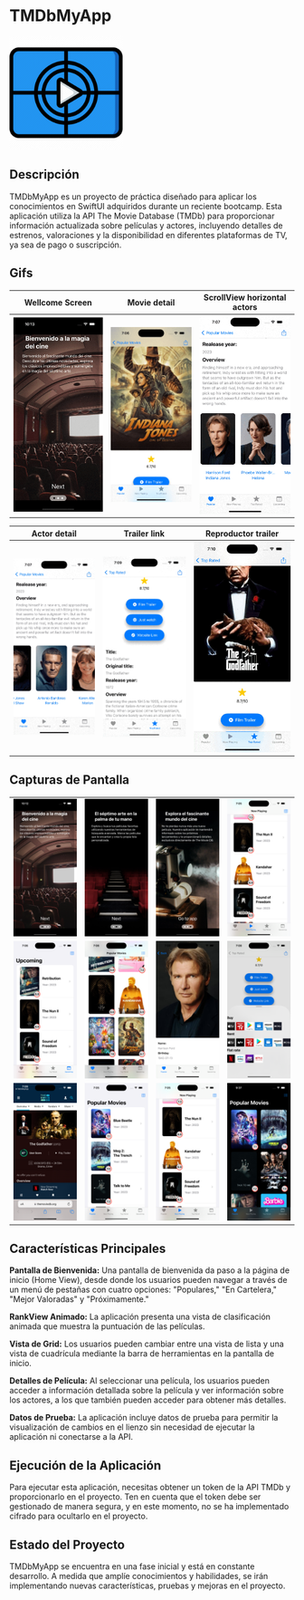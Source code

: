 # TMDbMyApp

<img src="AppPreviewImages/apIcon_movie.png" alt="apIcon" width="200" height="200">

## Descripción
TMDbMyApp es un proyecto de práctica diseñado para aplicar los conocimientos en SwiftUI adquiridos durante un reciente bootcamp. Esta aplicación utiliza la API The Movie Database (TMDb) para proporcionar información actualizada sobre películas y actores, incluyendo detalles de estrenos, valoraciones y la disponibilidad en diferentes plataformas de TV, ya sea de pago o suscripción.

## Gifs

| Wellcome Screen | Movie detail | ScrollView horizontal actors |
|-----------------|--------------|------------------------------|
| ![Wellcome Screen](AppPreviewImages/WellcomeScreen.gif) | ![Movie detail](AppPreviewImages/Gif1.gif) | ![ScrollView horizontal actors](AppPreviewImages/Gif2.gif) |

| Actor detail | Trailer link | Reproductor trailer |
|--------------|--------------|---------------------|
| ![Actor detail](AppPreviewImages/Gif3.gif) | ![Trailer link](AppPreviewImages/Gif4.gif) | ![Reproductor trailer](AppPreviewImages/Gif5.gif) |

## Capturas de Pantalla


|   |   |   |   |
|---|---|---|---|
| ![WellcomeScreen_image](AppPreviewImages/WellcomeScreen_image.png) | ![WellcomeScreen_image2](AppPreviewImages/WellcomeScreen_image2.png) | ![WellcomeScreen_image3](AppPreviewImages/WellcomeScreen_image3.png) | ![Captura2](AppPreviewImages/Captura2.png) |
| ![Captura4](AppPreviewImages/Captura4.png) | ![Captura5](AppPreviewImages/Captura5.png) | ![Captura6](AppPreviewImages/Captura6.png) | ![Captura7](AppPreviewImages/Captura7.png) |
| ![Captura8](AppPreviewImages/Captura8.png) | ![Captura1](AppPreviewImages/Captura1.png)  | ![Captura1](AppPreviewImages/Captura2.png)  | ![Captura1](AppPreviewImages/Captura9.png)  |



## Características Principales
**Pantalla de Bienvenida:** Una pantalla de bienvenida da paso a la página de inicio (Home View), desde donde los usuarios pueden navegar a través de un menú de pestañas con cuatro opciones: "Populares," "En Cartelera," "Mejor Valoradas" y "Próximamente."

**RankView Animado:** La aplicación presenta una vista de clasificación animada que muestra la puntuación de las películas.

**Vista de Grid:** Los usuarios pueden cambiar entre una vista de lista y una vista de cuadrícula mediante la barra de herramientas en la pantalla de inicio.

**Detalles de Película:** Al seleccionar una película, los usuarios pueden acceder a información detallada sobre la película y ver información sobre los actores, a los que también pueden acceder para obtener más detalles.

**Datos de Prueba:** La aplicación incluye datos de prueba para permitir la visualización de cambios en el lienzo sin necesidad de ejecutar la aplicación ni conectarse a la API.


## Ejecución de la Aplicación
Para ejecutar esta aplicación, necesitas obtener un token de la API TMDb y proporcionarlo en el proyecto. Ten en cuenta que el token debe ser gestionado de manera segura, y en este momento, no se ha implementado cifrado para ocultarlo en el proyecto. 

## Estado del Proyecto
TMDbMyApp se encuentra en una fase inicial y está en constante desarrollo. A medida que amplíe conocimientos y habilidades, se irán implementando nuevas características, pruebas y mejoras en el proyecto.




